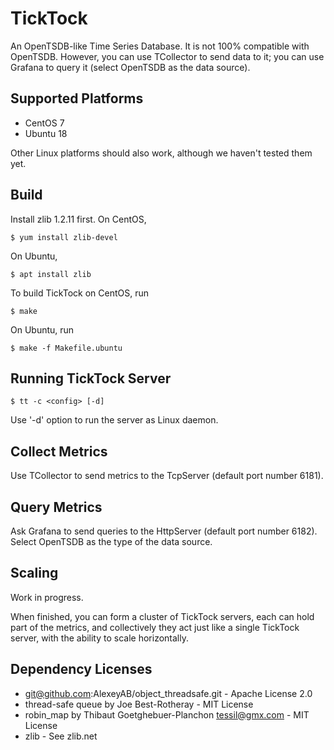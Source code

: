 # TickTock
An OpenTSDB-like Time Series Database. It is not 100% compatible with OpenTSDB.
However, you can use TCollector to send data to it; you can use Grafana to query it
(select OpenTSDB as the data source).

Supported Platforms
-------------------
* CentOS 7
* Ubuntu 18

Other Linux platforms should also work, although we haven't tested them yet.

Build
-----
Install zlib 1.2.11 first. On CentOS,
```
$ yum install zlib-devel
```
On Ubuntu,
```
$ apt install zlib
```
To build TickTock on CentOS, run
```
$ make
```
On Ubuntu, run
```
$ make -f Makefile.ubuntu
```

Running TickTock Server
-----------------------
```
$ tt -c <config> [-d]
```
Use '-d' option to run the server as Linux daemon.

Collect Metrics
---------------
Use TCollector to send metrics to the TcpServer (default port number 6181).

Query Metrics
-------------
Ask Grafana to send queries to the HttpServer (default port number 6182).
Select OpenTSDB as the type of the data source.

Scaling
-------

Work in progress.

When finished, you can form a cluster of TickTock servers, each can hold part of
the metrics, and collectively they act just like a single TickTock server, with
the ability to scale horizontally.

Dependency Licenses
-------------------
* git@github.com:AlexeyAB/object_threadsafe.git - Apache License 2.0
* thread-safe queue by Joe Best-Rotheray - MIT License
* robin_map by Thibaut Goetghebuer-Planchon <tessil@gmx.com> - MIT License
* zlib - See zlib.net
